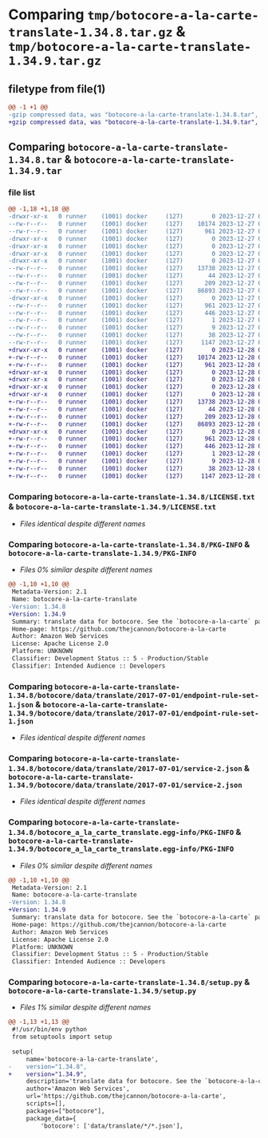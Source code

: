 # Comparing `tmp/botocore-a-la-carte-translate-1.34.8.tar.gz` & `tmp/botocore-a-la-carte-translate-1.34.9.tar.gz`

## filetype from file(1)

```diff
@@ -1 +1 @@
-gzip compressed data, was "botocore-a-la-carte-translate-1.34.8.tar", last modified: Wed Dec 27 01:07:03 2023, max compression
+gzip compressed data, was "botocore-a-la-carte-translate-1.34.9.tar", last modified: Thu Dec 28 01:07:05 2023, max compression
```

## Comparing `botocore-a-la-carte-translate-1.34.8.tar` & `botocore-a-la-carte-translate-1.34.9.tar`

### file list

```diff
@@ -1,18 +1,18 @@
-drwxr-xr-x   0 runner    (1001) docker     (127)        0 2023-12-27 01:07:03.355361 botocore-a-la-carte-translate-1.34.8/
--rw-r--r--   0 runner    (1001) docker     (127)    10174 2023-12-27 01:07:03.000000 botocore-a-la-carte-translate-1.34.8/LICENSE.txt
--rw-r--r--   0 runner    (1001) docker     (127)      961 2023-12-27 01:07:03.355361 botocore-a-la-carte-translate-1.34.8/PKG-INFO
-drwxr-xr-x   0 runner    (1001) docker     (127)        0 2023-12-27 01:07:03.351361 botocore-a-la-carte-translate-1.34.8/botocore/
-drwxr-xr-x   0 runner    (1001) docker     (127)        0 2023-12-27 01:07:03.351361 botocore-a-la-carte-translate-1.34.8/botocore/data/
-drwxr-xr-x   0 runner    (1001) docker     (127)        0 2023-12-27 01:07:03.351361 botocore-a-la-carte-translate-1.34.8/botocore/data/translate/
-drwxr-xr-x   0 runner    (1001) docker     (127)        0 2023-12-27 01:07:03.355361 botocore-a-la-carte-translate-1.34.8/botocore/data/translate/2017-07-01/
--rw-r--r--   0 runner    (1001) docker     (127)    13738 2023-12-27 01:06:29.000000 botocore-a-la-carte-translate-1.34.8/botocore/data/translate/2017-07-01/endpoint-rule-set-1.json
--rw-r--r--   0 runner    (1001) docker     (127)       44 2023-12-27 01:06:29.000000 botocore-a-la-carte-translate-1.34.8/botocore/data/translate/2017-07-01/examples-1.json
--rw-r--r--   0 runner    (1001) docker     (127)      209 2023-12-27 01:06:29.000000 botocore-a-la-carte-translate-1.34.8/botocore/data/translate/2017-07-01/paginators-1.json
--rw-r--r--   0 runner    (1001) docker     (127)    86893 2023-12-27 01:06:29.000000 botocore-a-la-carte-translate-1.34.8/botocore/data/translate/2017-07-01/service-2.json
-drwxr-xr-x   0 runner    (1001) docker     (127)        0 2023-12-27 01:07:03.355361 botocore-a-la-carte-translate-1.34.8/botocore_a_la_carte_translate.egg-info/
--rw-r--r--   0 runner    (1001) docker     (127)      961 2023-12-27 01:07:03.000000 botocore-a-la-carte-translate-1.34.8/botocore_a_la_carte_translate.egg-info/PKG-INFO
--rw-r--r--   0 runner    (1001) docker     (127)      446 2023-12-27 01:07:03.000000 botocore-a-la-carte-translate-1.34.8/botocore_a_la_carte_translate.egg-info/SOURCES.txt
--rw-r--r--   0 runner    (1001) docker     (127)        1 2023-12-27 01:07:03.000000 botocore-a-la-carte-translate-1.34.8/botocore_a_la_carte_translate.egg-info/dependency_links.txt
--rw-r--r--   0 runner    (1001) docker     (127)        9 2023-12-27 01:07:03.000000 botocore-a-la-carte-translate-1.34.8/botocore_a_la_carte_translate.egg-info/top_level.txt
--rw-r--r--   0 runner    (1001) docker     (127)       38 2023-12-27 01:07:03.355361 botocore-a-la-carte-translate-1.34.8/setup.cfg
--rw-r--r--   0 runner    (1001) docker     (127)     1147 2023-12-27 01:07:03.000000 botocore-a-la-carte-translate-1.34.8/setup.py
+drwxr-xr-x   0 runner    (1001) docker     (127)        0 2023-12-28 01:07:05.078462 botocore-a-la-carte-translate-1.34.9/
+-rw-r--r--   0 runner    (1001) docker     (127)    10174 2023-12-28 01:07:04.000000 botocore-a-la-carte-translate-1.34.9/LICENSE.txt
+-rw-r--r--   0 runner    (1001) docker     (127)      961 2023-12-28 01:07:05.078462 botocore-a-la-carte-translate-1.34.9/PKG-INFO
+drwxr-xr-x   0 runner    (1001) docker     (127)        0 2023-12-28 01:07:05.078462 botocore-a-la-carte-translate-1.34.9/botocore/
+drwxr-xr-x   0 runner    (1001) docker     (127)        0 2023-12-28 01:07:05.078462 botocore-a-la-carte-translate-1.34.9/botocore/data/
+drwxr-xr-x   0 runner    (1001) docker     (127)        0 2023-12-28 01:07:05.078462 botocore-a-la-carte-translate-1.34.9/botocore/data/translate/
+drwxr-xr-x   0 runner    (1001) docker     (127)        0 2023-12-28 01:07:05.078462 botocore-a-la-carte-translate-1.34.9/botocore/data/translate/2017-07-01/
+-rw-r--r--   0 runner    (1001) docker     (127)    13738 2023-12-28 01:06:26.000000 botocore-a-la-carte-translate-1.34.9/botocore/data/translate/2017-07-01/endpoint-rule-set-1.json
+-rw-r--r--   0 runner    (1001) docker     (127)       44 2023-12-28 01:06:26.000000 botocore-a-la-carte-translate-1.34.9/botocore/data/translate/2017-07-01/examples-1.json
+-rw-r--r--   0 runner    (1001) docker     (127)      209 2023-12-28 01:06:26.000000 botocore-a-la-carte-translate-1.34.9/botocore/data/translate/2017-07-01/paginators-1.json
+-rw-r--r--   0 runner    (1001) docker     (127)    86893 2023-12-28 01:06:26.000000 botocore-a-la-carte-translate-1.34.9/botocore/data/translate/2017-07-01/service-2.json
+drwxr-xr-x   0 runner    (1001) docker     (127)        0 2023-12-28 01:07:05.078462 botocore-a-la-carte-translate-1.34.9/botocore_a_la_carte_translate.egg-info/
+-rw-r--r--   0 runner    (1001) docker     (127)      961 2023-12-28 01:07:05.000000 botocore-a-la-carte-translate-1.34.9/botocore_a_la_carte_translate.egg-info/PKG-INFO
+-rw-r--r--   0 runner    (1001) docker     (127)      446 2023-12-28 01:07:05.000000 botocore-a-la-carte-translate-1.34.9/botocore_a_la_carte_translate.egg-info/SOURCES.txt
+-rw-r--r--   0 runner    (1001) docker     (127)        1 2023-12-28 01:07:05.000000 botocore-a-la-carte-translate-1.34.9/botocore_a_la_carte_translate.egg-info/dependency_links.txt
+-rw-r--r--   0 runner    (1001) docker     (127)        9 2023-12-28 01:07:05.000000 botocore-a-la-carte-translate-1.34.9/botocore_a_la_carte_translate.egg-info/top_level.txt
+-rw-r--r--   0 runner    (1001) docker     (127)       38 2023-12-28 01:07:05.078462 botocore-a-la-carte-translate-1.34.9/setup.cfg
+-rw-r--r--   0 runner    (1001) docker     (127)     1147 2023-12-28 01:07:04.000000 botocore-a-la-carte-translate-1.34.9/setup.py
```

### Comparing `botocore-a-la-carte-translate-1.34.8/LICENSE.txt` & `botocore-a-la-carte-translate-1.34.9/LICENSE.txt`

 * *Files identical despite different names*

### Comparing `botocore-a-la-carte-translate-1.34.8/PKG-INFO` & `botocore-a-la-carte-translate-1.34.9/PKG-INFO`

 * *Files 0% similar despite different names*

```diff
@@ -1,10 +1,10 @@
 Metadata-Version: 2.1
 Name: botocore-a-la-carte-translate
-Version: 1.34.8
+Version: 1.34.9
 Summary: translate data for botocore. See the `botocore-a-la-carte` package for more info.
 Home-page: https://github.com/thejcannon/botocore-a-la-carte
 Author: Amazon Web Services
 License: Apache License 2.0
 Platform: UNKNOWN
 Classifier: Development Status :: 5 - Production/Stable
 Classifier: Intended Audience :: Developers
```

### Comparing `botocore-a-la-carte-translate-1.34.8/botocore/data/translate/2017-07-01/endpoint-rule-set-1.json` & `botocore-a-la-carte-translate-1.34.9/botocore/data/translate/2017-07-01/endpoint-rule-set-1.json`

 * *Files identical despite different names*

### Comparing `botocore-a-la-carte-translate-1.34.8/botocore/data/translate/2017-07-01/service-2.json` & `botocore-a-la-carte-translate-1.34.9/botocore/data/translate/2017-07-01/service-2.json`

 * *Files identical despite different names*

### Comparing `botocore-a-la-carte-translate-1.34.8/botocore_a_la_carte_translate.egg-info/PKG-INFO` & `botocore-a-la-carte-translate-1.34.9/botocore_a_la_carte_translate.egg-info/PKG-INFO`

 * *Files 0% similar despite different names*

```diff
@@ -1,10 +1,10 @@
 Metadata-Version: 2.1
 Name: botocore-a-la-carte-translate
-Version: 1.34.8
+Version: 1.34.9
 Summary: translate data for botocore. See the `botocore-a-la-carte` package for more info.
 Home-page: https://github.com/thejcannon/botocore-a-la-carte
 Author: Amazon Web Services
 License: Apache License 2.0
 Platform: UNKNOWN
 Classifier: Development Status :: 5 - Production/Stable
 Classifier: Intended Audience :: Developers
```

### Comparing `botocore-a-la-carte-translate-1.34.8/setup.py` & `botocore-a-la-carte-translate-1.34.9/setup.py`

 * *Files 1% similar despite different names*

```diff
@@ -1,13 +1,13 @@
 #!/usr/bin/env python
 from setuptools import setup
 
 setup(
     name='botocore-a-la-carte-translate',
-    version="1.34.8",
+    version="1.34.9",
     description='translate data for botocore. See the `botocore-a-la-carte` package for more info.',
     author='Amazon Web Services',
     url='https://github.com/thejcannon/botocore-a-la-carte',
     scripts=[],
     packages=["botocore"],
     package_data={
         'botocore': ['data/translate/*/*.json'],
```

